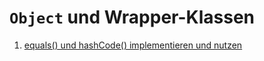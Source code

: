 # `Object` und Wrapper-Klassen

  1. [equals() und hashCode() implementieren und nutzen](01_equals_hashcode)
